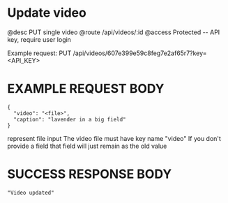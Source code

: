 # Update video
@desc PUT single video
@route /api/videos/:id
@access Protected -- API key, require user login

Example request: PUT /api/videos/607e399e59c8feg7e2af65r7?key=<API_KEY>

# EXAMPLE REQUEST BODY
```
{
  "video": "<file>",
  "caption": "lavender in a big field"
}
```

<file> represent file input
The video file must have key name "video"
If you don't provide a field that field will just remain as the old value

# SUCCESS RESPONSE BODY
```
"Video updated"
```